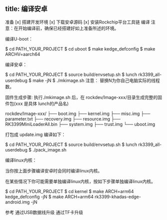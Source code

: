 title: 编译安卓
---
准备
[x] 搭建开发环境
[x] 下载安卓源码
[x] 安装Rockchip平台工具链
编译
注意：在开始编译前，确保已经搭建好如上准备所述的环境。

编译U-boot：

$ cd PATH_YOUR_PROJECT
$ cd uboot
$ make kedge_defconfig
$ make ARCHV=aarch64

编译安卓：

$ cd PATH_YOUR_PROJECT
$ source build/envsetup.sh
$ lunch rk3399_all-userdebug
$ make -jN
$ ./mkimage.sh
注意：
替换N为你自己电脑实际的线程数。

固件生成步骤:
执行./mkimage.sh 后，在 rockdev/Image-xxx/目录生成完整的固件包(xxx 是具体 lunch的产品名)

rockdev/Image-xxx/
├── boot.img
├── kernel.img
├── misc.img
├── parameter.txt
├── recovery.img
├── resource.img
├── RK3399MiniLoaderAll.bin
├── system.img
├── trust.img
└── uboot.img

打包成 update.img 编译如下：

$ cd PATH_YOUR_PROJECT
$ source build/envsetup.sh
$ lunch rk3399_all-userdebug
$ ./pack_image.sh

编译linux内核：

当你按上面步骤编译安卓时会同时编译linux内核。

在某些情况下你可能需要单独编译linux内核，按如下步骤单独编译linux内核。

$ cd PATH_YOUR_PROJECT
$ cd kernel
$ make ARCH=arm64 kedge_defconfig -jN
$ make ARCH=arm64 rk3399-khadas-edge-android.img -jN

参考
通过USB数据线升级
通过TF卡升级
